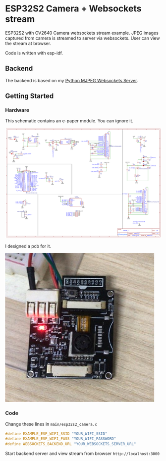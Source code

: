 # ESP32S2 Camera + Websockets stream

ESP32S2 with OV2640 Camera websockets stream example. JPEG images captured from camera is streamed to server via websockets. User can view the stream at browser.

Code is written with esp-idf.

## Backend
The backend is based on my [Python MJPEG Websockets Server](https://github.com/wms2537/python-websockets-mjpeg-server).

## Getting Started
### Hardware
This schematic contains an e-paper module. You can ignore it. 

![Schematic](/images/Schematic_ESP32S2CAM.png)

I designed a pcb for it.

![PCB](images/pcb.jpeg)

### Code
Change these lines in `main/esp32s2_camera.c`
```c++
#define EXAMPLE_ESP_WIFI_SSID "YOUR_WIFI_SSID"
#define EXAMPLE_ESP_WIFI_PASS "YOUR_WIFI_PASSWORD"
#define WEBSOCKETS_BACKEND_URL "YOUR_WEBSOCKETS_SERVER_URL"
```

Start backend server and view stream from browser `http://localhost:3000`